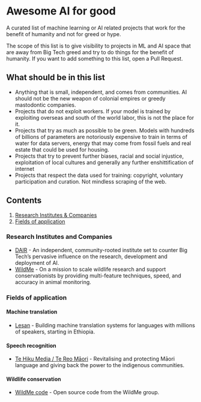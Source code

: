 # Awesome AI for good
A curated list of machine learning or AI related projects that work for the benefit of humanity and not for greed or hype.

The scope of this list is to give visibility to projects in ML and AI space that are away from Big Tech greed and try to do things for the benefit of humanity.
If you want to add something to this list, open a Pull Request.

## What should be in this list
* Anything that is small, independent, and comes from communities. AI should not be the new weapon of colonial empires or greedy mastodontic companies.
* Projects that do not exploit workers. If your model is trained by exploiting overseas and south of the world labor, this is not the place for it.
* Projects that try as much as possible to be green. Models with hundreds of billions of parameters are notoriously expensive to train in terms of water for data servers, energy that may come from fossil fuels and real estate that could be used for housing.
* Projects that try to prevent further biases, racial and social injustice, exploitation of local cultures and generally any further enshittification of internet
* Projects that respect the data used for training: copyright, voluntary participation and curation. Not mindless scraping of the web. 

## Contents
1. [Research Institutes & Companies](#research-institutes-and-companies)
2. [Fields of application](#fields-of-application)

### Research Institutes and Companies
* [DAIR](https://www.dair-institute.org/) - An independent, community-rooted institute set to counter Big Tech’s pervasive influence on the research, development and deployment of AI.
* [WildMe](https://www.wildme.org/what-we-do.html) - On a mission to scale wildlife research and support conservationists by providing multi-feature techniques, speed, and accuracy in animal monitoring.

### Fields of application
#### Machine translation
* [Lesan](lesan.ai) - Building machine translation systems for languages with millions of speakers, starting in Ethiopia.
#### Speech recognition
* [Te Hiku Media / Te Reo Māori](https://tehiku.nz/te-hiku-tech/papa-reo/14135/te-reo-maori-speech-recognition) - Revitalising and protecting Māori language and giving back the power to the indigenous communities.
#### Wildlife conservation
* [WildMe code](https://github.com/WildMeOrg) - Open source code from the WildMe group.